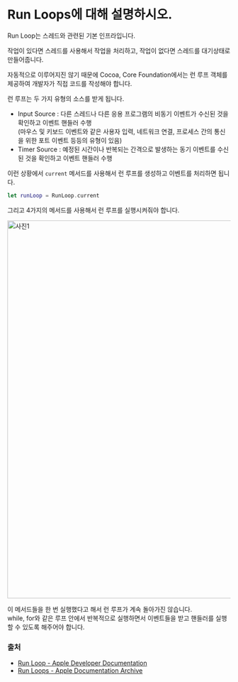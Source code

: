 # Run Loops에 대해 설명하시오.

Run Loop는 스레드와 관련된 기본 인프라입니다.

작업이 있다면 스레드를 사용해서 작업을 처리하고, 작업이 없다면 스레드를 대기상태로 만들어줍니다.

자동적으로 이루어지진 않기 때문에 Cocoa, Core Foundation에서는 런 루프 객체를 제공하여 개발자가 직접 코드를 작성해야 합니다.

런 루프는 두 가지 유형의 소스를 받게 됩니다.

- Input Source : 다른 스레드나 다른 응용 프로그램의 비동기 이벤트가 수신된 것을 확인하고 이벤트 핸들러 수행  
(마우스 및 키보드 이벤트와 같은 사용자 입력, 네트워크 연결, 프로세스 간의 통신을 위한 포트 이벤트 등등의 유형이 있음)
- Timer Source : 예정된 시간이나 반복되는 간격으로 발생하는 동기 이벤트를 수신된 것을 확인하고 이벤트 핸들러 수행

이런 상황에서 `current` 메서드를 사용해서 런 루프를 생성하고 이벤트를 처리하면 됩니다.

```swift
let runLoop = RunLoop.current
```

그리고 4가지의 메서드를 사용해서 런 루프를 실행시켜줘야 합니다.

<img width="851" alt="사진1" src="https://github.com/Swift-Master/SwiftMaster17_Team13_Study/assets/59015538/a59e314f-799f-4077-9118-bee2c512a3c8">

이 메서드들을 한 번 실행했다고 해서 런 루프가 계속 돌아가진 않습니다.  
while, for와 같은 루프 안에서 반복적으로 실행하면서 이벤트들을 받고 핸들러를 실행할 수 있도록 해주어야 합니다.

### 출처
- [Run Loop - Apple Developer Documentation](https://developer.apple.com/documentation/foundation/runloop)
- [Run Loops - Apple Documentation Archive](https://developer.apple.com/library/archive/documentation/Cocoa/Conceptual/Multithreading/RunLoopManagement/RunLoopManagement.html)